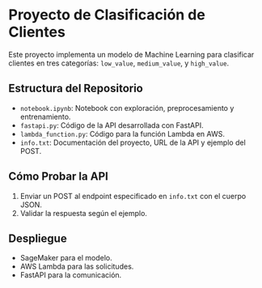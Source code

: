 # Proyecto de Clasificación de Clientes
Este proyecto implementa un modelo de Machine Learning para clasificar clientes en tres categorías: `low_value`, `medium_value`, y `high_value`.

## Estructura del Repositorio
- `notebook.ipynb`: Notebook con exploración, preprocesamiento y entrenamiento.
- `fastapi.py`: Código de la API desarrollada con FastAPI.
- `lambda_function.py`: Código para la función Lambda en AWS.
- `info.txt`: Documentación del proyecto, URL de la API y ejemplo del POST.

## Cómo Probar la API
1. Enviar un POST al endpoint especificado en `info.txt` con el cuerpo JSON.
2. Validar la respuesta según el ejemplo.

## Despliegue
- SageMaker para el modelo.
- AWS Lambda para las solicitudes.
- FastAPI para la comunicación.

